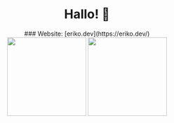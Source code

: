<h1 align="center">Hallo! 👋</h1>

<div align="center">
### Website: [eriko.dev](https://eriko.dev/)
</div>

<div align="center">
<img height="180em" src="https://github-readme-stats.vercel.app/api?username=ErikGXDev&show_icons=true&theme=onedark" /> <img height="180em" src="https://github-readme-stats.vercel.app/api/top-langs?username=ErikGXDev&show_icons=true&layout=compact&theme=onedark"/>
</div>
